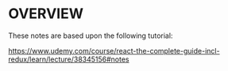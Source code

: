 # OVERVIEW

These notes are based upon the following tutorial:

https://www.udemy.com/course/react-the-complete-guide-incl-redux/learn/lecture/38345156#notes

